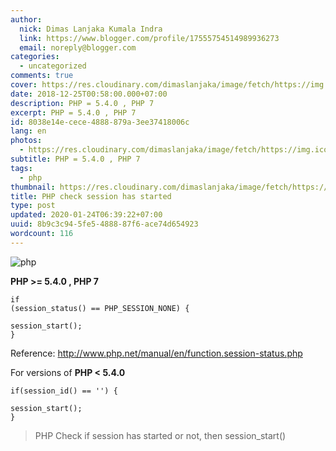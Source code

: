 ```yaml
---
author:
  nick: Dimas Lanjaka Kumala Indra
  link: https://www.blogger.com/profile/17555754514989936273
  email: noreply@blogger.com
categories:
  - uncategorized
comments: true
cover: https://res.cloudinary.com/dimaslanjaka/image/fetch/https://img.icons8.com/metro/1600/php.png
date: 2018-12-25T00:58:00.000+07:00
description: PHP = 5.4.0 , PHP 7
excerpt: PHP = 5.4.0 , PHP 7
id: 8038e14e-cece-4888-879a-3ee37418006c
lang: en
photos:
  - https://res.cloudinary.com/dimaslanjaka/image/fetch/https://img.icons8.com/metro/1600/php.png
subtitle: PHP = 5.4.0 , PHP 7
tags:
  - php
thumbnail: https://res.cloudinary.com/dimaslanjaka/image/fetch/https://img.icons8.com/metro/1600/php.png
title: PHP check session has started
type: post
updated: 2020-01-24T06:39:22+07:00
uuid: 8b9c3c94-5fe5-4888-87f6-ace74d654923
wordcount: 116
---
```


<img src="https://res.cloudinary.com/dimaslanjaka/image/fetch/https://img.icons8.com/metro/1600/php.png" title="php" alt="php"><p>    <strong>PHP &gt;= 5.4.0 , PHP 7</strong></p><pre><code>if (session_status() == PHP_SESSION_NONE) {<br>    session_start();<br>}</code></pre><p>    Reference:     <a href="//www.php.net/manual/en/function.session-status.php" rel="nofollow noreferrer">        http://www.php.net/manual/en/function.session-status.php     </a></p><p>    For versions of <strong>PHP &lt; 5.4.0</strong></p><pre><code>if(session_id() == '') {<br>    session_start();<br>}</code></pre> <blockquote>PHP Check if session has started or not, then session_start()</blockquote>